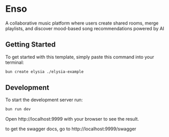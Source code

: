 # Enso

A collaborative music platform where users create shared rooms, merge playlists, and discover mood-based song recommendations powered by AI

## Getting Started
To get started with this template, simply paste this command into your terminal:
```bash
bun create elysia ./elysia-example
```

## Development
To start the development server run:
```bash
bun run dev
```

Open http://localhost:9999 with your browser to see the result.

to get the swagger docs, go to http://localhost:9999/swagger
